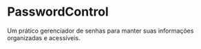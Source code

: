 # PasswordControl
Um prático gerenciador de senhas para manter suas informações organizadas e acessíveis.
